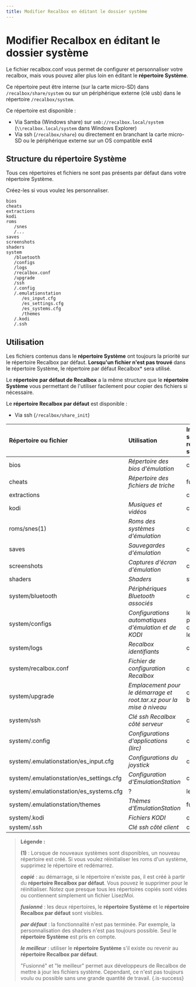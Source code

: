 ```yaml
---
title: Modifier Recalbox en éditant le dossier système
---
```


# Modifier Recalbox en éditant le dossier système

Le fichier recalbox.conf vous permet de configurer et personnaliser votre recalbox, mais vous pouvez aller plus loin en éditant le **répertoire Système**.

Ce répertoire peut être interne \(sur la carte micro-SD\) dans `/recalbox/share/system` ou sur un périphérique externe \(clé usb\) dans le répertoire `/recalbox/system`.

Ce répertoire est disponible :

* Via Samba \(Windows share\) sur `smb://recalbox.local/system` \(`\\recalbox.local/system` dans Windows Explorer\)
* Via ssh \(`/recalbox/share`\) ou directement en branchant la carte micro-SD ou le périphérique externe sur un OS compatible ext4

## Structure du répertoire Système <a id="structure-of-the-system-directory"></a>

Tous ces répertoires et fichiers ne sont pas présents par défaut dans votre répertoire Système.  
  
Créez-les si vous voulez les personnaliser.

```text
bios
cheats
extractions
kodi 
roms
   /snes
   /...
saves
screenshots
shaders
system
   /bluetooth
   /configs
   /logs
   /recalbox.conf
   /upgrade
   /ssh
   /.config
   /.emulationstation
      /es_input.cfg
      /es_settings.cfg
      /es_systems.cfg
      /themes
   /.kodi
   /.ssh
```

## Utilisation <a id="usage"></a>

Les fichiers contenus dans le **répertoire Système** ont toujours la priorité sur le répertoire Recalbox par défaut. **Lorsqu'un fichier n'est pas trouvé** dans le répertoire Système, le répertoire par défaut Recalbox\* sera utilisé.

Le **répertoire par défaut de Recalbox** a la même structure que le **répertoire Système** vous permettant de l'utiliser facilement pour copier des fichiers si nécessaire.

Le **répertoire Recalbox par défaut** est disponible :

* Via ssh \(`/recalbox/share_init`\)

| Répertoire ou fichier | Utilisation | Initialisation sur le répertoire système |
| :--- | :--- | :--- |
| bios | _Répertoire des bios d'émulation_ | copié |
| cheats | _Répertoire des fichiers de triche_ | fusionné |
| extractions |  | copié |
| kodi | _Musiques et vidéos_ | copié |
| roms/snes\(1\) | _Roms des systèmes d'émulation_ | copié |
| saves | _Sauvegardes d'émulation_ | copié |
| screenshots | _Captures d'écran d'émulation_ | copié |
| shaders | _Shaders_ | système |
| system/bluetooth | _Périphériques Bluetooth associés_ | copié |
| system/configs | _Configurations automatiques d'émulation et de KODI_ | le meilleur pour Kodi, copié pour les autres |
| system/logs | _Recalbox identifiants_ | copié |
| system/recalbox.conf | _Fichier de configuration Recalbox_ | copié |
| system/upgrade | _Emplacement pour le démarrage et root.tar.xz pour la mise à niveau_ | créé au besoin |
| system/ssh | _Clé ssh Recalbox côté serveur_ | copié |
| system/.config | _Configurations d'applications \(lirc\)_ | copié |
| system/.emulationstation/es\_input.cfg | _Configurations du joystick_ | copié |
| system/.emulationstation/es\_settings.cfg | _Configuration d'EmulationStation_ | copié |
| system/.emulationstation/es\_systems.cfg | ? | le meilleur |
| system/.emulationstation/themes | _Thèmes d'EmulationStation_ | fusionné |
| system/.kodi | _Fichiers KODI_ | copié |
| system/.ssh | _Clé ssh côté client_ | copié |


>**Légende :**
>
>**\(1\)** : Lorsque de nouveaux systèmes sont disponibles, un nouveau répertoire est créé. Si vous voulez réinitialiser les roms d'un système, supprimez le répertoire et redémarrez.
>
>_**copié**_ : au démarrage, si le répertoire n'existe pas, il est créé à partir du **répertoire Recalbox par défaut**. Vous pouvez le supprimer pour le réinitialiser. Notez que presque tous les répertoires copiés sont vides ou contiennent simplement un fichier LisezMoi.
>
>_**fusionné**_ : les deux répertoires, le **répertoire Système** et le **répertoire Recalbox par défaut** sont visibles.
>
>_**par défaut**_ : la fonctionnalité n'est pas terminée. Par exemple, la personnalisation des shaders n'est pas toujours possible. Seul le **répertoire Système** est pris en compte.
>
>_**le meilleur**_ : utiliser le **répertoire Système** s'il existe ou revenir au **répertoire Recalbox par défaut**.
>
>"Fusionné" et "le meilleur" permet aux développeurs de Recalbox de mettre à jour les fichiers système. Cependant, ce n'est pas toujours voulu ou possible sans une grande quantité de travail.
{.is-success}

